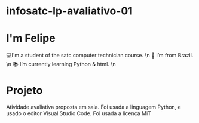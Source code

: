 # infosatc-lp-avaliativo-01

# I'm Felipe
:computer:I'm a student of the satc computer technician course. \n
:house_with_garden: I’m from Brazil. \n
:books: I’m currently learning Python & html. \n

# Projeto
Atividade avaliativa proposta em sala.
Foi usada a linguagem Python, e usado o editor Visual Studio Code.
Foi usada a licença MiT

